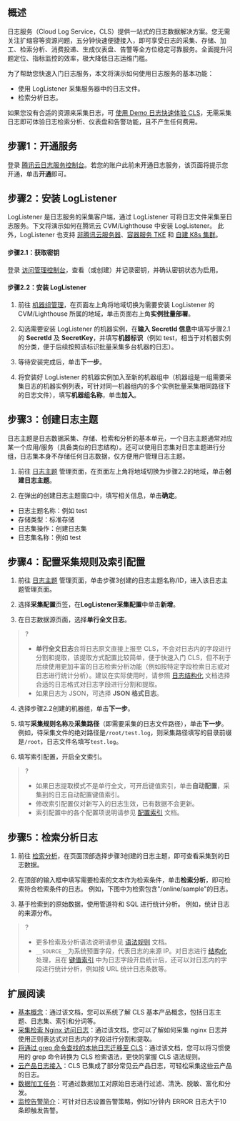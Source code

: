 ## 概述

日志服务（Cloud Log Service，CLS）提供一站式的日志数据解决方案。您无需关注扩缩容等资源问题，五分钟快速便捷接入，即可享受日志的采集、存储、加工、检索分析、消费投递、生成仪表盘、告警等全方位稳定可靠服务。全面提升问题定位、指标监控的效率，极大降低日志运维门槛。

为了帮助您快速入门日志服务，本文将演示如何使用日志服务的基本功能：
- 使用 LogListener 采集服务器中的日志文件。
- 检索分析日志。

如果您没有合适的资源来采集日志，可 [使用 Demo 日志快速体验 CLS](https://intl.cloud.tencent.com/document/product/614/43572)，无需采集日志即可体验日志检索分析、仪表盘和告警功能，且不产生任何费用。


## 步骤1：开通服务

登录 [腾讯云日志服务控制台](https://console.cloud.tencent.com/cls/overview)。若您的账户此前未开通日志服务，该页面将提示您开通，单击**开通**即可。

## 步骤2：安装 LogListener

LogListener 是日志服务的采集客户端，通过 LogListener 可将日志文件采集至日志服务。下文将演示如何在腾讯云 CVM/Lighthouse 中安装 LogListener。
此外，LogListener 也支持 [非腾讯云服务器](https://intl.cloud.tencent.com/document/product/614/17414)、[容器服务 TKE](https://intl.cloud.tencent.com/document/product/457/32419) 和 [自建 K8s 集群](https://intl.cloud.tencent.com/document/product/614/42745)。

#### 步骤2.1：获取密钥

登录 [访问管理控制台](https://console.cloud.tencent.com/cam/capi)，查看（或创建）并记录密钥，并确认密钥状态为启用。

#### 步骤2.2：安装 LogListener

1. 前往 [机器组管理](https://console.cloud.tencent.com/cls/hosts)，在页面左上角将地域切换为需要安装 LogListener 的CVM/Lighthouse 所属的地域，单击页面右上角**实例批量部署**。

2. 勾选需要安装 LogListener 的机器实例，在**输入 SecretId 信息**中填写步骤2.1的 **SecretId** 及 **SecretKey**，并填写**机器标识**（例如 test，相当于对机器实例的分类，便于后续按照该标识批量采集多台机器的日志）。

3. 等待安装完成后，单击**下一步**。

4. 将安装好 LogListener 的机器实例加入至新的机器组中（机器组是一组需要采集日志的机器实例列表，可针对同一机器组内的多个实例批量采集相同路径下的日志文件），填写**机器组名称**，单击**加入**。


## 步骤3：创建日志主题

日志主题是日志数据采集、存储、检索和分析的基本单元，一个日志主题通常对应某一个应用/服务（具备类似的日志结构）。还可以使用日志集对日志主题进行分组，日志集本身不存储任何日志数据，仅方便用户管理日志主题。

1. 前往 [日志主题](https://console.cloud.tencent.com/cls/topic) 管理页面，在页面左上角将地域切换为步骤2.2的地域，单击**创建日志主题**。

2. 在弹出的创建日志主题窗口中，填写相关信息，单击**确定**。

 - 日志主题名称：例如 test
 - 存储类型：标准存储
 - 日志集操作：创建日志集
 - 日志集名称：例如 test

## 步骤4：配置采集规则及索引配置

1. 前往 [日志主题](https://console.cloud.tencent.com/cls/topic) 管理页面，单击步骤3创建的日志主题名称/ID，进入该日志主题管理页面。
2. 选择**采集配置**页签，在**LogListener采集配置**中单击**新增**。

3. 在日志数据源页面，选择**单行全文日志**。

>?
> - **单行全文日志**会将日志原文直接上报至 CLS，不会对日志内的字段进行分割和提取，该提取方式配置比较简单，便于快速入门 CLS，但不利于后续使用更加丰富的日志检索分析功能（例如按特定字段检索日志或对日志进行统计分析）。建议在实际使用时，请参照 [日志结构化](https://intl.cloud.tencent.com/document/product/614/31652) 文档选择合适的日志格式对日志字段进行分割和提取。
> - 如果日志为 JSON，可选择 **JSON 格式日志**。
> 
4. 选择步骤2.2创建的机器组，单击**下一步**。

5. 填写**采集规则名称**及**采集路径**（即需要采集的日志文件路径），单击**下一步**。
例如，待采集文件的绝对路径是`/root/test.log`，则采集路径填写的目录前缀是`/root`，日志文件名填写`test.log`。

6. 填写索引配置，开启全文索引。

>?
> - 如果日志提取模式不是单行全文，可开启键值索引，单击**自动配置**，采集到的日志自动配置键值索引。
> - 修改索引配置仅对新写入的日志生效，已有数据不会更新。
> - 索引配置中的各个配置项说明请参见 [配置索引](https://intl.cloud.tencent.com/document/product/614/39594) 文档。
> 

## 步骤5：检索分析日志

1. 前往 [检索分析](https://console.cloud.tencent.com/cls/search)，在页面顶部选择步骤3创建的日志主题，即可查看采集到的日志数据。

2. 在顶部的输入框中填写需要检索的文本作为检索条件，单击**检索分析**，即可检索符合检索条件的日志。
例如，下图中为检索包含"/online/sample"的日志。

3. 基于检索到的原始数据，使用管道符和 SQL 进行统计分析。
例如，统计日志的来源分布。

>?
> - 更多检索及分析语法说明请参见 [语法规则](https://intl.cloud.tencent.com/document/product/614/37803) 文档。
> - `__SOURCE__`为系统预置字段，代表日志的来源 IP。对日志进行 [结构化](https://intl.cloud.tencent.com/document/product/614/31652) 处理，且在 [键值索引](https://intl.cloud.tencent.com/document/product/614/39594#.E9.94.AE.E5.80.BC.E7.B4.A2.E5.BC.95) 中为日志字段开启统计后，还可以对日志内的字段进行统计分析，例如按 URL 统计日志条数等。
> 


## 扩展阅读

- [基本概念](https://www.tencentcloud.com/document/product/614/32848)：通过该文档，您可以系统了解 CLS 基本产品概念，包括日志主题、日志集、索引和分词等。
- [采集检索 Nginx 访问日志](https://intl.cloud.tencent.com/document/product/614/32939)：通过该文档，您可以了解如何采集 nginx 日志并使用正则表达式对日志内的字段进行分割和提取。
- [将通过 grep 命令查找的本地日志迁移至 CLS](https://intl.cloud.tencent.com/document/product/614/43571)：通过该文档，您可以将习惯使用的 grep 命令转换为 CLS 检索语法，更快的掌握 CLS 语法规则。
- [云产品日志接入](https://intl.cloud.tencent.com/document/product/614/38200)：CLS 已集成了部分常见云产品日志，可轻松采集这些云产品的日志。
- [数据加工任务](https://intl.cloud.tencent.com/document/product/614/43568)：可通过数据加工对原始日志进行过滤、清洗、脱敏、富化和分发。
- [监控告警简介](https://intl.cloud.tencent.com/document/product/614/39573)：可针对日志设置告警策略，例如1分钟内 ERROR 日志大于10条即触发告警。

